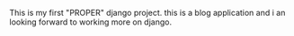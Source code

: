 This is my first "PROPER" django project. this is a blog application  and i an looking forward to working more on django.
